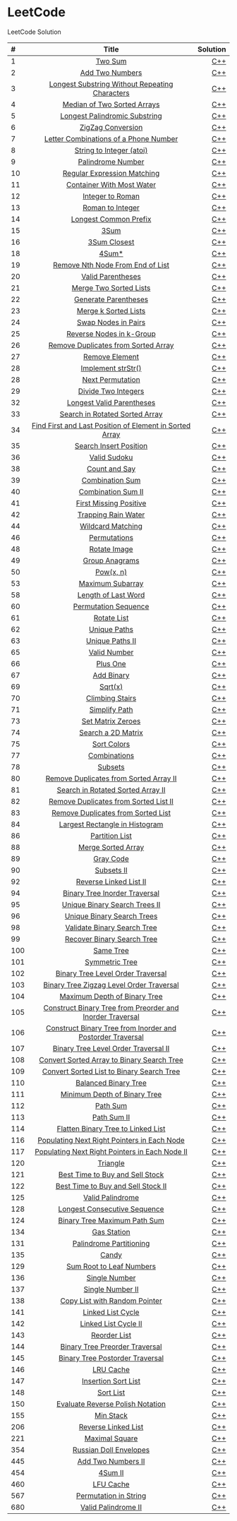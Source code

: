 # LeetCode
LeetCode Solution


| #    |                  Title                   |                                 Solution |
| :--- | :--------------------------------------: | ---------------------------------------: |
| 1    | [Two Sum](https://leetcode.com/problems/two-sum/description/) | [C++](https://github.com/starFalll/LeetCode/blob/master/algorithms/1.Two%20Sum.md) |
| 2    | [Add Two Numbers](https://leetcode.com/problems/add-two-numbers/description/) | [C++](https://github.com/starFalll/LeetCode/blob/master/algorithms/2.Add%20Two%20Numbers.md) |
| 3    | [Longest Substring Without Repeating Characters](https://leetcode.com/problems/longest-substring-without-repeating-characters/description/) | [C++](https://github.com/starFalll/LeetCode/blob/master/algorithms/3.Longest%20Substring%20Without%20Repeating%20Characters.md) |
| 4    | [Median of Two Sorted Arrays](https://leetcode.com/problems/median-of-two-sorted-arrays/description/) | [C++](https://github.com/starFalll/LeetCode/blob/master/algorithms/4.Median%20of%20Two%20Sorted%20Arrays.md) |
| 5    | [Longest Palindromic Substring](https://leetcode.com/problems/longest-palindromic-substring/description/) | [C++](https://github.com/starFalll/LeetCode/blob/master/algorithms/5.Longest%20Palindromic%20Substring.md) |
|6|[ZigZag Conversion](https://leetcode.com/problems/zigzag-conversion/description/)|[C++](https://github.com/starFalll/LeetCode/blob/master/algorithms/6.ZigZag%20Conversion.md)|
| 7    | [Letter Combinations of a Phone Number](https://leetcode.com/problems/letter-combinations-of-a-phone-number/description/) | [C++](https://github.com/starFalll/LeetCode/blob/master/algorithms/7.Letter%20Combinations%20of%20a%20Phone%20Number.md) |
| 8    | [String to Integer (atoi)](https://leetcode.com/problems/string-to-integer-atoi/description/) | [C++](https://github.com/starFalll/LeetCode/blob/master/algorithms/8.String%20to%20Integer%20(atoi).md) |
|9|[Palindrome Number](https://leetcode.com/problems/palindrome-number/description/)|[C++](https://github.com/starFalll/LeetCode/blob/master/algorithms/9.Palindrome%20Number.md)|
| 10   | [Regular Expression Matching](https://leetcode.com/problems/regular-expression-matching/description/) | [C++](https://github.com/starFalll/LeetCode/blob/master/algorithms/10.Regular%20Expression%20Matching.md) |
|11|[Container With Most Water](https://leetcode.com/problems/container-with-most-water/description/)|[C++](https://github.com/starFalll/LeetCode/blob/master/algorithms/11.Container%20With%20Most%20Water.md)|
| 12   | [Integer to Roman](https://leetcode.com/problems/integer-to-roman/description/) | [C++](https://github.com/starFalll/LeetCode/blob/master/algorithms/12.Integer%20to%20Roman.md) |
| 13   | [Roman to Integer](https://leetcode.com/problems/roman-to-integer/description/) | [C++](https://github.com/starFalll/LeetCode/blob/master/algorithms/13.Roman%20to%20Integer.md) |
| 14   | [Longest Common Prefix](https://leetcode.com/problems/longest-common-prefix/description/) | [C++](https://github.com/starFalll/LeetCode/blob/master/algorithms/14.Longest%20Common%20Prefix.md) |
| 15   | [3Sum](https://leetcode.com/problems/3sum/description/) | [C++](https://github.com/starFalll/LeetCode/blob/master/algorithms/15.3Sum.md) |
| 16   | [3Sum Closest](https://leetcode.com/problems/3sum-closest/description/) | [C++](https://github.com/starFalll/LeetCode/blob/master/algorithms/16.3Sum%20Closest.md) |
| 18   | [4Sum*](https://leetcode.com/problems/4sum*/description/) | [C++](https://github.com/starFalll/LeetCode/blob/master/algorithms/18.4Sum*.md) |
| 19   | [Remove Nth Node From End of List](https://leetcode.com/problems/remove-nth-node-from-end-of-list/description/) | [C++](https://github.com/starFalll/LeetCode/blob/master/algorithms/19.Remove%20Nth%20Node%20From%20End%20of%20List.md) |
| 20   | [Valid Parentheses](https://leetcode.com/problems/valid-parentheses/description/) | [C++](https://github.com/starFalll/LeetCode/blob/master/algorithms/20.Valid%20Parentheses.md) |
| 21   | [Merge Two Sorted Lists](https://leetcode.com/problems/merge-two-sorted-lists/description/) | [C++](https://github.com/starFalll/LeetCode/blob/master/algorithms/21.Merge%20Two%20Sorted%20Lists.md) |
|22|[Generate Parentheses](https://leetcode.com/problems/generate-parentheses/description/)|[C++](https://github.com/starFalll/LeetCode/blob/master/algorithms/22.Generate%20Parentheses.md)|
| 23   | [Merge k Sorted Lists](https://leetcode.com/problems/merge-k-sorted-lists/description/) | [C++](https://github.com/starFalll/LeetCode/blob/master/algorithms/23.Merge%20k%20Sorted%20Lists.md) |
| 24   | [Swap Nodes in Pairs](https://leetcode.com/problems/swap-nodes-in-pairs/description/) | [C++](https://github.com/starFalll/LeetCode/blob/master/algorithms/24.Swap%20Nodes%20in%20Pairs.md) |
| 25   | [Reverse Nodes in k-Group](https://leetcode.com/problems/reverse-nodes-in-k-group/description/) | [C++](https://github.com/starFalll/LeetCode/blob/master/algorithms/25.Reverse%20Nodes%20in%20k-Group.md) |
| 26   | [Remove Duplicates from Sorted Array](https://leetcode.com/problems/remove-duplicates-from-sorted-array/description/) | [C++](https://github.com/starFalll/LeetCode/blob/master/algorithms/26.Remove%20Duplicates%20from%20Sorted%20Array.md) |
| 27   | [Remove Element](https://leetcode.com/problems/remove-element/description/) | [C++](https://github.com/starFalll/LeetCode/blob/master/algorithms/27.Remove%20Element.md) |
| 28   | [Implement strStr()](https://leetcode.com/problems/implement-strstr/description/) | [C++](https://github.com/starFalll/LeetCode/blob/master/algorithms/28.Implement%20strStr().md) |
| 28   | [Next Permutation](https://leetcode.com/problems/next-permutation/description/) | [C++](https://github.com/starFalll/LeetCode/blob/master/algorithms/28.Next%20Permutation.md) |
|29|[Divide Two Integers](https://leetcode.com/problems/divide-two-integers/description/)|[C++](https://github.com/starFalll/LeetCode/blob/master/algorithms/29.Divide%20Two%20Integers.md)|
| 32   | [Longest Valid Parentheses](https://leetcode.com/problems/longest-valid-parentheses/description/) | [C++](https://github.com/starFalll/LeetCode/blob/master/algorithms/32.Longest%20Valid%20Parentheses.md) |
| 33   | [Search in Rotated Sorted Array](https://leetcode.com/problems/search-in-rotated-sorted-array/description/) | [C++](https://github.com/starFalll/LeetCode/blob/master/algorithms/33.Search%20in%20Rotated%20Sorted%20Array.md) |
| 34   | [Find First and Last Position of Element in Sorted Array](https://leetcode.com/problems/find-first-and-last-position-of-element-in-sorted-array/description/) | [C++](https://github.com/starFalll/LeetCode/blob/master/algorithms/34.Find%20First%20and%20Last%20Position%20of%20Element%20in%20Sorted%20Array.md) |
| 35   | [Search Insert Position](https://leetcode.com/problems/search-insert-position/description/) | [C++](https://github.com/starFalll/LeetCode/blob/master/algorithms/35.Search%20Insert%20Position.md) |
| 36   | [Valid Sudoku](https://leetcode.com/problems/valid-sudoku/description/) | [C++](https://github.com/starFalll/LeetCode/blob/master/algorithms/36.Valid%20Sudoku.md) |
| 38   | [Count and Say](https://leetcode.com/problems/count-and-say/description/) | [C++](https://github.com/starFalll/LeetCode/blob/master/algorithms/38.Count%20and%20Say.md) |
|39|[Combination Sum](https://leetcode.com/problems/combination-sum/description/)|[C++](https://github.com/starFalll/LeetCode/blob/master/algorithms/39.Combination%20Sum.md)|
|40|[Combination Sum II](https://leetcode.com/problems/combination-sum-ii/description/)|[C++](https://github.com/starFalll/LeetCode/blob/master/algorithms/40.Combination%20Sum%20II.md)|
| 41   | [First Missing Positive](https://leetcode.com/problems/first-missing-positive/description/) | [C++](https://github.com/starFalll/LeetCode/blob/master/algorithms/41.First%20Missing%20Positive.md) |
| 42   | [Trapping Rain Water](https://leetcode.com/problems/trapping-rain-water/description/) | [C++](https://github.com/starFalll/LeetCode/blob/master/algorithms/42.Trapping%20Rain%20Water.md) |
| 44   | [Wildcard Matching](https://leetcode.com/problems/wildcard-matching/description/) | [C++](https://github.com/starFalll/LeetCode/blob/master/algorithms/44.Wildcard%20Matching.md) |
| 46   | [Permutations](https://leetcode.com/problems/permutations/description/) | [C++](https://github.com/starFalll/LeetCode/blob/master/algorithms/46.Permutations.md) |
| 48   | [Rotate Image](https://leetcode.com/problems/rotate-image/description/) | [C++](https://github.com/starFalll/LeetCode/blob/master/algorithms/48.Rotate%20Image.md) |
| 49   | [Group Anagrams](https://leetcode.com/problems/group-anagrams/description/) | [C++](https://github.com/starFalll/LeetCode/blob/master/algorithms/49.Group%20Anagrams.md) |
| 50   | [Pow(x, n)](https://leetcode.com/problems/powx-n/description/) | [C++](https://github.com/starFalll/LeetCode/blob/master/algorithms/50.Pow(x,%20n).md) |
|53|[Maximum Subarray](https://leetcode.com/problems/maximum-subarray/description/)|[C++](https://github.com/starFalll/LeetCode/blob/master/algorithms/53.Maximum%20Subarray.md)|
| 58   | [Length of Last Word](https://leetcode.com/problems/length-of-last-word/description/) | [C++](https://github.com/starFalll/LeetCode/blob/master/algorithms/58.Length%20of%20Last%20Word.md) |
| 60   | [Permutation Sequence](https://leetcode.com/problems/permutation-sequence/description/) | [C++](https://github.com/starFalll/LeetCode/blob/master/algorithms/60.Permutation%20Sequence.md) |
| 61   | [Rotate List](https://leetcode.com/problems/rotate-list/description/) | [C++](https://github.com/starFalll/LeetCode/blob/master/algorithms/61.Rotate%20List.md) |
| 62   | [Unique Paths](https://leetcode.com/problems/unique-paths/description/) | [C++](https://github.com/starFalll/LeetCode/blob/master/algorithms/62.Unique%20Paths.md) |
| 63   | [Unique Paths II](https://leetcode.com/problems/unique-paths-ii/description/) | [C++](https://github.com/starFalll/LeetCode/blob/master/algorithms/63.Unique%20Paths%20II.md) |
| 65   | [Valid Number](https://leetcode.com/problems/valid-number/description/) | [C++](https://github.com/starFalll/LeetCode/blob/master/algorithms/65.Valid%20Number.md) |
| 66   | [Plus One](https://leetcode.com/problems/plus-one/description/) | [C++](https://github.com/starFalll/LeetCode/blob/master/algorithms/66.Plus%20One.md) |
| 67   | [Add Binary](https://leetcode.com/problems/add-binary/description/) | [C++](https://github.com/starFalll/LeetCode/blob/master/algorithms/67.Add%20Binary.md) |
|69|[Sqrt(x)](https://leetcode.com/problems/sqrtx/description/)|[C++](https://github.com/starFalll/LeetCode/blob/master/algorithms/69.Sqrt(x).md)|
| 70   | [Climbing Stairs](https://leetcode.com/problems/climbing-stairs/description/) | [C++](https://github.com/starFalll/LeetCode/blob/master/algorithms/70.Climbing%20Stairs.md) |
| 71   | [Simplify Path](https://leetcode.com/problems/simplify-path/description/) | [C++](https://github.com/starFalll/LeetCode/blob/master/algorithms/71.Simplify%20Path.md) |
| 73   | [Set Matrix Zeroes](https://leetcode.com/problems/set-matrix-zeroes/description/) | [C++](https://github.com/starFalll/LeetCode/blob/master/algorithms/73.Set%20Matrix%20Zeroes.md) |
| 74   | [Search a 2D Matrix](https://leetcode.com/problems/search-a-2d-matrix/description/) | [C++](https://github.com/starFalll/LeetCode/blob/master/algorithms/74.Search%20a%202D%20Matrix.md) |
| 75   | [Sort Colors](https://leetcode.com/problems/sort-colors/description/) | [C++](https://github.com/starFalll/LeetCode/blob/master/algorithms/75.Sort%20Colors.md) |
| 77   | [Combinations](https://leetcode.com/problems/combinations/description/) | [C++](https://github.com/starFalll/LeetCode/blob/master/algorithms/77.Combinations.md) |
| 78   | [Subsets](https://leetcode.com/problems/subsets/description/) | [C++](https://github.com/starFalll/LeetCode/blob/master/algorithms/78.Subsets.md) |
| 80   | [Remove Duplicates from Sorted Array II](https://leetcode.com/problems/remove-duplicates-from-sorted-array-ii/description/) | [C++](https://github.com/starFalll/LeetCode/blob/master/algorithms/80.Remove%20Duplicates%20from%20Sorted%20Array%20II.md) |
| 81   | [Search in Rotated Sorted Array II](https://leetcode.com/problems/search-in-rotated-sorted-array-ii/description/) | [C++](https://github.com/starFalll/LeetCode/blob/master/algorithms/81.Search%20in%20Rotated%20Sorted%20Array%20II.md) |
| 82   | [Remove Duplicates from Sorted List II](https://leetcode.com/problems/remove-duplicates-from-sorted-list-ii/description/) | [C++](https://github.com/starFalll/LeetCode/blob/master/algorithms/82.Remove%20Duplicates%20from%20Sorted%20List%20II.md) |
| 83   | [Remove Duplicates from Sorted List](https://leetcode.com/problems/remove-duplicates-from-sorted-list/description/) | [C++](https://github.com/starFalll/LeetCode/blob/master/algorithms/83.Remove%20Duplicates%20from%20Sorted%20List.md) |
| 84   | [Largest Rectangle in Histogram](https://leetcode.com/problems/largest-rectangle-in-histogram/description/) | [C++](https://github.com/starFalll/LeetCode/blob/master/algorithms/84.Largest%20Rectangle%20in%20Histogram.md) |
| 86   | [Partition List](https://leetcode.com/problems/partition-list/description/) | [C++](https://github.com/starFalll/LeetCode/blob/master/algorithms/86.Partition%20List.md) |
| 88   | [Merge Sorted Array](https://leetcode.com/problems/merge-sorted-array/description/) | [C++](https://github.com/starFalll/LeetCode/blob/master/algorithms/88.Merge%20Sorted%20Array.md) |
| 89   | [Gray Code](https://leetcode.com/problems/gray-code/description/) | [C++](https://github.com/starFalll/LeetCode/blob/master/algorithms/89.Gray%20Code.md) |
| 90   | [Subsets II](https://leetcode.com/problems/subsets-ii/description/) | [C++](https://github.com/starFalll/LeetCode/blob/master/algorithms/90.Subsets%20II.md) |
| 92   | [Reverse Linked List II](https://leetcode.com/problems/reverse-linked-list-ii/description/) | [C++](https://github.com/starFalll/LeetCode/blob/master/algorithms/92.Reverse%20Linked%20List%20II.md) |
| 94   | [Binary Tree Inorder Traversal](https://leetcode.com/problems/binary-tree-inorder-traversal/description/) | [C++](https://github.com/starFalll/LeetCode/blob/master/algorithms/94.Binary%20Tree%20Inorder%20Traversal.md) |
| 95   | [Unique Binary Search Trees II](https://leetcode.com/problems/unique-binary-search-trees-ii/description/) | [C++](https://github.com/starFalll/LeetCode/blob/master/algorithms/95.Unique%20Binary%20Search%20Trees%20II.md) |
| 96   | [Unique Binary Search Trees](https://leetcode.com/problems/unique-binary-search-trees/description/) | [C++](https://github.com/starFalll/LeetCode/blob/master/algorithms/96.Unique%20Binary%20Search%20Trees.md) |
| 98   | [Validate Binary Search Tree](https://leetcode.com/problems/validate-binary-search-tree/description/) | [C++](https://github.com/starFalll/LeetCode/blob/master/algorithms/98.Validate%20Binary%20Search%20Tree.md) |
| 99   | [Recover Binary Search Tree](https://leetcode.com/problems/recover-binary-search-tree/description/) | [C++](https://github.com/starFalll/LeetCode/blob/master/algorithms/99.Recover%20Binary%20Search%20Tree.md) |
| 100  | [Same Tree](https://leetcode.com/problems/same-tree/description/) | [C++](https://github.com/starFalll/LeetCode/blob/master/algorithms/100.Same%20Tree.md) |
| 101  | [Symmetric Tree](https://leetcode.com/problems/symmetric-tree/description/) | [C++](https://github.com/starFalll/LeetCode/blob/master/algorithms/101.Symmetric%20Tree.md) |
| 102  | [Binary Tree Level Order Traversal](https://leetcode.com/problems/binary-tree-level-order-traversal/description/) | [C++](https://github.com/starFalll/LeetCode/blob/master/algorithms/102.Binary%20Tree%20Level%20Order%20Traversal.md) |
| 103  | [Binary Tree Zigzag Level Order Traversal](https://leetcode.com/problems/binary-tree-zigzag-level-order-traversal/description/) | [C++](https://github.com/starFalll/LeetCode/blob/master/algorithms/103.Binary%20Tree%20Zigzag%20Level%20Order%20Traversal.md) |
| 104  | [Maximum Depth of Binary Tree](https://leetcode.com/problems/maximum-depth-of-binary-tree/description/) | [C++](https://github.com/starFalll/LeetCode/blob/master/algorithms/104.Maximum%20Depth%20of%20Binary%20Tree.md) |
| 105  | [Construct Binary Tree from Preorder and Inorder Traversal](https://leetcode.com/problems/construct-binary-tree-from-preorder-and-inorder-traversal/description/) | [C++](https://github.com/starFalll/LeetCode/blob/master/algorithms/105.Construct%20Binary%20Tree%20from%20Preorder%20and%20Inorder%20Traversa.md) |
| 106  | [Construct Binary Tree from Inorder and Postorder Traversal](https://leetcode.com/problems/construct-binary-tree-from-inorder-and-postorder-traversal/description/) | [C++](https://github.com/starFalll/LeetCode/blob/master/algorithms/106.Construct%20Binary%20Tree%20from%20Inorder%20and%20Postorder%20Travers.md) |
| 107  | [Binary Tree Level Order Traversal II](https://leetcode.com/problems/binary-tree-level-order-traversal-ii/description/) | [C++](https://github.com/starFalll/LeetCode/blob/master/algorithms/107.Binary%20Tree%20Level%20Order%20Traversal%20II.md) |
| 108  | [Convert Sorted Array to Binary Search Tree](https://leetcode.com/problems/convert-sorted-array-to-binary-search-tree/description/) | [C++](https://github.com/starFalll/LeetCode/blob/master/algorithms/108.Convert%20Sorted%20Array%20to%20Binary%20Search%20Tree.md) |
| 109  | [Convert Sorted List to Binary Search Tree](https://leetcode.com/problems/convert-sorted-list-to-binary-search-tree/description/) | [C++](https://github.com/starFalll/LeetCode/blob/master/algorithms/109.Convert%20Sorted%20List%20to%20Binary%20Search%20Tree.md) |
| 110  | [Balanced Binary Tree](https://leetcode.com/problems/balanced-binary-tree/description/) | [C++](https://github.com/starFalll/LeetCode/blob/master/algorithms/110.Balanced%20Binary%20Tree.md) |
| 111  | [Minimum Depth of Binary Tree](https://leetcode.com/problems/minimum-depth-of-binary-tree/description/) | [C++](https://github.com/starFalll/LeetCode/blob/master/algorithms/111.Minium%20Depth%20of%20Binary%20Tree.md) |
| 112  | [Path Sum](https://leetcode.com/problems/path-sum/description/) | [C++](https://github.com/starFalll/LeetCode/blob/master/algorithms/112.Path%20Sum.md) |
| 113  | [Path Sum II](https://leetcode.com/problems/path-sum-ii/description/) | [C++](https://github.com/starFalll/LeetCode/blob/master/algorithms/113.Path%20Sum%20II.md) |
| 114  | [Flatten Binary Tree to Linked List](https://leetcode.com/problems/flatten-binary-tree-to-linked-list/description/) | [C++](https://github.com/starFalll/LeetCode/blob/master/algorithms/114.Flatten%20Binary%20Tree%20to%20Linked%20List.md) |
| 116  | [Populating Next Right Pointers in Each Node](https://leetcode.com/problems/populating-next-right-pointers-in-each-node/description/) | [C++](https://github.com/starFalll/LeetCode/blob/master/algorithms/116.Populating%20Next%20Right%20Pointers%20in%20Each%20Node.md) |
| 117  | [Populating Next Right Pointers in Each Node II](https://leetcode.com/problems/populating-next-right-pointers-in-each-node-ii/description/) | [C++](https://github.com/starFalll/LeetCode/blob/master/algorithms/117.Populating%20Next%20Right%20Pointers%20in%20Each%20Node%20II.md) |
|120|[Triangle](https://leetcode.com/problems/triangle/description/)|[C++](https://github.com/starFalll/LeetCode/blob/master/algorithms/120.Triangle.md)|
|121|[Best Time to Buy and Sell Stock](https://leetcode.com/problems/best-time-to-buy-and-sell-stock/description/)|[C++](https://github.com/starFalll/LeetCode/blob/master/algorithms/121.Best%20Time%20to%20Buy%20and%20Sell%20Stock.md)|
|122|[Best Time to Buy and Sell Stock II](https://leetcode.com/problems/best-time-to-buy-and-sell-stock-ii/description/)|[C++](https://github.com/starFalll/LeetCode/blob/master/algorithms/122.Best%20Time%20to%20Buy%20and%20Sell%20Stock%20II.md)|
| 125  | [Valid Palindrome](https://leetcode.com/problems/valid-palindrome/description/) | [C++](https://github.com/starFalll/LeetCode/blob/master/algorithms/125.Valid%20Palindrome.md) |
| 128  | [Longest Consecutive Sequence](https://leetcode.com/problems/longest-consecutive-sequence/description/) | [C++](https://github.com/starFalll/LeetCode/blob/master/algorithms/128.Longest%20Consecutive%20Sequence.md) |
| 124  | [Binary Tree Maximum Path Sum](https://leetcode.com/problems/binary-tree-maximum-path-sum/description/) | [C++](https://github.com/starFalll/LeetCode/blob/master/algorithms/124.Binary%20Tree%20Maximum%20Path%20Sum.md) |
| 134  | [Gas Station](https://leetcode.com/problems/gas-station/description/) | [C++](https://github.com/starFalll/LeetCode/blob/master/algorithms/134.Gas%20Station.md) |
|131|[Palindrome Partitioning](https://leetcode.com/problems/palindrome-partitioning/description/)|[C++](https://github.com/starFalll/LeetCode/blob/master/algorithms/131.Palindrome%20Partitioning.md)|
| 135  | [Candy](https://leetcode.com/problems/candy/description/) | [C++](https://github.com/starFalll/LeetCode/blob/master/algorithms/135.Candy.md) |
| 129  | [Sum Root to Leaf Numbers](https://leetcode.com/problems/sum-root-to-leaf-numbers/description/) | [C++](https://github.com/starFalll/LeetCode/blob/master/algorithms/129.Sum%20Root%20to%20Leaf%20Numbers.md) |
| 136  | [Single Number](https://leetcode.com/problems/single-number/description/) | [C++](https://github.com/starFalll/LeetCode/blob/master/algorithms/136.Single%20Number.md) |
| 137  | [Single Number II](https://leetcode.com/problems/single-number-ii/description/) | [C++](https://github.com/starFalll/LeetCode/blob/master/algorithms/137.Single%20Number%20II.md) |
| 138  | [Copy List with Random Pointer](https://leetcode.com/problems/copy-list-with-random-pointer/description/) | [C++](https://github.com/starFalll/LeetCode/blob/master/algorithms/138.Copy%20List%20with%20Random%20Pointer.md) |
| 141  | [Linked List Cycle](https://leetcode.com/problems/linked-list-cycle/description/) | [C++](https://github.com/starFalll/LeetCode/blob/master/algorithms/141.Linked%20List%20Cycle.md) |
| 142  | [Linked List Cycle II](https://leetcode.com/problems/linked-list-cycle-ii/description/) | [C++](https://github.com/starFalll/LeetCode/blob/master/algorithms/142.Linked%20List%20Cycle%20II.md) |
| 143  | [Reorder List](https://leetcode.com/problems/reorder-list/description/) | [C++](https://github.com/starFalll/LeetCode/blob/master/algorithms/143.Reorder%20List.md) |
| 144  | [ Binary Tree Preorder Traversal](https://leetcode.com/problems/-binary-tree-preorder-traversal/description/) | [C++](https://github.com/starFalll/LeetCode/blob/master/algorithms/144.%20Binary%20Tree%20Preorder%20Traversal.md) |
| 145  | [Binary Tree Postorder Traversal](https://leetcode.com/problems/binary-tree-postorder-traversal/description/) | [C++](https://github.com/starFalll/LeetCode/blob/master/algorithms/145.Binary%20Tree%20Postorder%20Traversal.md) |
| 146  | [LRU Cache](https://leetcode.com/problems/lru-cache/description/) | [C++](https://github.com/starFalll/LeetCode/blob/master/algorithms/146.LRU%20Cache.md) |
| 147  | [Insertion Sort List](https://leetcode.com/problems/insertion-sort-list/description/) | [C++](https://github.com/starFalll/LeetCode/blob/master/algorithms/147.Insertion%20Sort%20List.md) |
| 148  | [Sort List](https://leetcode.com/problems/sort-list/description/) | [C++](https://github.com/starFalll/LeetCode/blob/master/algorithms/148.Sort%20List.md) |
| 150  | [Evaluate Reverse Polish Notation](https://leetcode.com/problems/evaluate-reverse-polish-notation/description/) | [C++](https://github.com/starFalll/LeetCode/blob/master/algorithms/150.Evaluate%20Reverse%20Polish%20Notation.md) |
|155|[Min Stack](https://leetcode.com/problems/min-stack/description/)|[C++](https://github.com/starFalll/LeetCode/blob/master/algorithms/155.Min%20Stack.md)|
| 206  | [Reverse Linked List](https://leetcode.com/problems/reverse-linked-list/description/) | [C++](https://github.com/starFalll/LeetCode/blob/master/algorithms/206.Reverse%20Linked%20List.md) |
|221|[Maximal Square](https://leetcode.com/problems/maximal-square/description/)|[C++](https://github.com/starFalll/LeetCode/blob/master/algorithms/221.Maximal%20Square.md)|
|354|[Russian Doll Envelopes](https://leetcode.com/problems/russian-doll-envelopes/description/)|[C++](https://github.com/starFalll/LeetCode/blob/master/algorithms/354.Russian%20Doll%20Envelopes.md)|
| 445  | [Add Two Numbers II](https://leetcode.com/problems/add-two-numbers-ii/description/) | [C++](https://github.com/starFalll/LeetCode/blob/master/algorithms/445.Add%20Two%20Numbers%20II.md) |
| 454  | [4Sum II](https://leetcode.com/problems/4sum-ii/description/) | [C++](https://github.com/starFalll/LeetCode/blob/master/algorithms/454.4Sum%20II.md) |
| 460  | [LFU Cache](https://leetcode.com/problems/lfu-cache/description/) | [C++](https://github.com/starFalll/LeetCode/blob/master/algorithms/460.LFU%20Cache.md) |
|567|[Permutation in String](https://leetcode.com/problems/permutation-in-string/description/)|[C++](https://github.com/starFalll/LeetCode/blob/master/algorithms/567.Permutation%20in%20String.md)|
| 680  | [Valid Palindrome II](https://leetcode.com/problems/valid-palindrome-ii/description/) | [C++](https://github.com/starFalll/LeetCode/blob/master/algorithms/680.Valid%20Palindrome%20II.md) |
